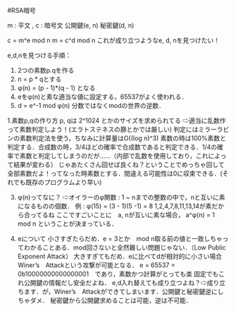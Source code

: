 #RSA暗号

m : 平文 , c : 暗号文
公開鍵(e, n)
秘密鍵(d, n)

c = m^e mod n
m = c^d mod n
これが成り立つようなe, d, nを見つけたい！

e,d,nを見つける手順：
1. 2つの素数p.qを作る
2. n = p * qとする
3. φ(n) = (p - 1)*(q - 1) となる
4. eをφ(n)と素な適当な値に設定する，65537がよく使われる．
5. d = e^-1 mod φ(n) 分数ではなくmodの世界の逆数．

1.素数p,qの作り方
p, qは 2^1024 とかのサイズを求められてる
⇨適当に乱数作って素数判定しよう！(エラトステネスの篩とかでは厳しい)
判定にはミラーラビンの素数判定法を使う，ちなみに計算量はO((log n)^3) 
素数の時は100%素数と判定する．合成数の時，3/4ほどの確率で合成数であると判定できる．1/4の確率で素数と判定してしまうのだが......（内部で乱数を使用しており，これによって結果が変わる）
じゃあたくさん回せば良くね？ということでめっちゃ回して全部素数だよ！ってなった時素数とする．間違える可能性は0に収束できる．(それでも既存のプログラムより早い)

3. φ(n)ってなに？
⇨オイラーのφ関数 : 1 ~ nまでの整数の中で，nと互いに素になるものの個数．
例 : φ(15) = (3 - 1)(5 -1) = 8
1,2,4,7,8,11,13,14が素だから合ってるね
ここですごいことに　a, nが互いに素な場合， a^φ(n) = 1 mod n ということが決まっている．

4. eについて
小さすぎたらだめ．e = 3とか　mod n取る前の値と一致しちゃってわかることある．mod回さないと全然難しい問題じゃない．（Low Public Exponent Attack）
大きすぎてもだめ．eに比べてdが相対的に小さい場合　Winer’s　Attackという攻撃が可能となる．
e = 65537 = 0b10000000000000001　であり，素数かつ計算がとっても楽
固定でもこれ公開鍵の情報だし安全だよね．
e,d入れ替えても成り立つよね？⇨成り立ちます．が，Winer’s　Attackができてしまいます．公開鍵と秘密鍵逆にしちゃダメ．
秘密鍵から公開鍵求めることは可能，逆は不可能．
